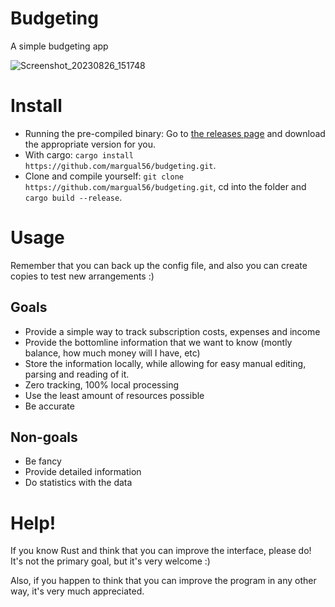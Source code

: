 # Budgeting
A simple budgeting app

![Screenshot_20230826_151748](https://github.com/margual56/budgeting/assets/30444886/f06d494f-0f9e-45f9-8170-3289ecb31c86)

# Install
- Running the pre-compiled binary: Go to [the releases page]() and download the appropriate version for you.
- With cargo: `cargo install https://github.com/margual56/budgeting.git`.
- Clone and compile yourself: `git clone https://github.com/margual56/budgeting.git`, cd into the folder and `cargo build --release`.

# Usage
Remember that you can back up the config file, and also you can create copies to test new arrangements :)

## Goals
- Provide a simple way to track subscription costs, expenses and income
- Provide the bottomline information that we want to know (montly balance, how much money will I have, etc)
- Store the information locally, while allowing for easy manual editing, parsing and reading of it.
- Zero tracking, 100% local processing
- Use the least amount of resources possible
- Be accurate

## Non-goals
- Be fancy
- Provide detailed information
- Do statistics with the data

# Help!
If you know Rust and think that you can improve the interface, please do! It's not the primary goal, but it's very welcome :)

Also, if you happen to think that you can improve the program in any other way, it's very much appreciated.
